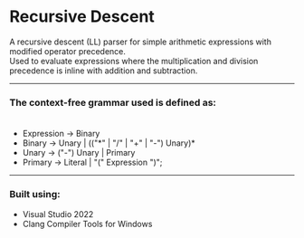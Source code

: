 # Recursive Descent
A recursive descent (LL) parser for simple arithmetic expressions with modified operator precedence.<br>
Used to evaluate expressions where the multiplication and division precedence is inline with addition and subtraction.
<hr>

### The context-free grammar used is defined as:<br><br>

* Expression -> Binary<br>
* Binary -> Unary | (("\*" | "/" | "+" | "-") Unary)\*<br>
* Unary -> ("-") Unary | Primary<br>
* Primary -> Literal | "(" Expression ")";<br>
<hr>

### Built using:

* Visual Studio 2022
* Clang Compiler Tools for Windows
